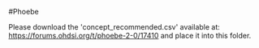 #Phoebe

Please download the 'concept_recommended.csv' available at: https://forums.ohdsi.org/t/phoebe-2-0/17410 and place it into this folder.
